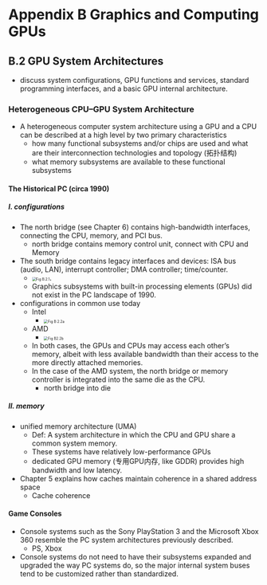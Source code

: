 # Appendix B Graphics and  Computing GPUs

## B.2 GPU System Architectures

+ discuss system configurations, GPU functions and services, standard programming  interfaces, and a basic GPU internal architecture.

### Heterogeneous CPU–GPU System Architecture

+ A heterogeneous computer system architecture using a GPU and a CPU can be  described at a high level by two primary characteristics
  + how many functional  subsystems and/or chips are used and what are their interconnection technologies  and topology (拓扑结构)
  + what memory subsystems are available to these  functional subsystems

#### The Historical PC (circa 1990)

##### I. configurations

+ The north  bridge (see Chapter 6) contains high-bandwidth interfaces, connecting the CPU,  memory, and PCI bus.
  + north bridge contains memory control unit, connect with CPU and Memory
+ The south bridge contains legacy interfaces and devices:  ISA bus (audio, LAN), interrupt controller; DMA controller; time/counter.
  + <img src="D:\STU\2021-Spring\Core Course\⭐⭐⭐Computer Arch III\Reference\Notes\Image\Fig B.2.1.png" alt="Fig B.2.1" style="zoom:50%;" />.
  + Graphics  subsystems with built-in processing elements (GPUs) did not exist in the PC  landscape of 1990.
+ configurations in common use today
  + Intel
    + <img src="D:\STU\2021-Spring\Core Course\⭐⭐⭐Computer Arch III\Reference\Notes\Image\Fig B 2.2a.png" alt="Fig B 2.2a" style="zoom:50%;" />
  + AMD
    + <img src="D:\STU\2021-Spring\Core Course\⭐⭐⭐Computer Arch III\Reference\Notes\Image\Fig B2.2b.png" alt="Fig B2.2b" style="zoom:50%;" />
  + In both cases, the GPUs and CPUs may access each other’s memory, albeit with less  available bandwidth than their access to the more directly attached memories.
  + In  the case of the AMD system, the north bridge or memory controller is integrated  into the same die as the CPU.
    + north bridge into die

##### II. memory

+ unified memory architecture (UMA)
  + Def: A system architecture in  which the CPU and GPU  share a common system  memory.
  + These systems have relatively low-performance GPUs
  + dedicated GPU memory (专用GPU内存, like GDDR) provides high  bandwidth and low latency.
+ Chapter 5 explains how caches maintain coherence in a shared address space
  + Cache coherence

#### Game Consoles

+ Console systems such as the Sony PlayStation 3 and the Microsoft Xbox 360  resemble the PC system architectures previously described.
  + PS, Xbox
+ Console systems do not need  to have their subsystems expanded and upgraded the way PC systems do, so the  major internal system buses tend to be customized rather than standardized.
